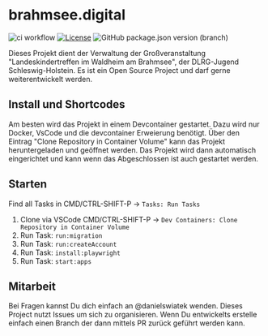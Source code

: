 
# brahmsee.digital

![ci workflow](https://github.com/codeanker/brahmsee.digital/actions/workflows/ci.yml/badge.svg)
[![License](https://img.shields.io/badge/License-Apache_2.0-blue.svg)](https://opensource.org/licenses/Apache-2.0)
![GitHub package.json version (branch)](https://img.shields.io/github/package-json/v/codeanker/brahmsee.digital/development)


Dieses Projekt dient der Verwaltung der Großveranstaltung "Landeskindertreffen im Waldheim am Brahmsee", der DLRG-Jugend Schleswig-Holstein. Es ist ein Open Source Project und darf gerne weiterentwickelt werden.

## Install und Shortcodes

Am besten wird das Projekt in einem Devcontainer gestartet. Dazu wird nur Docker, VsCode und die devcontainer Erweierung benötigt.
Über den Eintrag "Clone Repository in Container Volume" kann das Projekt heruntergeladen und geöffnet werden.
Das Projekt wird dann automatisch eingerichtet und kann wenn das Abgeschlossen ist auch gestartet werden.

## Starten

Find all Tasks in CMD/CTRL-SHIFT-P -> `Tasks: Run Tasks`

1. Clone via VSCode CMD/CTRL-SHIFT-P -> `Dev Containers: Clone Repository in Container Volume`
2. Run Task: `run:migration`
2. Run Task: `run:createAccount`
2. Run Task: `install:playwright`
4. Run Task: `start:apps`

## Mitarbeit
Bei Fragen kannst Du dich einfach an @danielswiatek wenden. Dieses Project nutzt Issues um sich zu organisieren. Wenn Du entwickelts erstelle einfach einen Branch der dann mittels PR zurück geführt werden kann.
